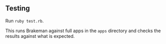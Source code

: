 ## Testing

Run `ruby test.rb`.

This runs Brakeman against full apps in the `apps` directory and checks the results against what is expected.
